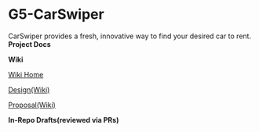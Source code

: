 # G5-CarSwiper
CarSwiper provides a fresh, innovative way to find your desired car to rent. 
**Project Docs**
 
**Wiki**

 [Wiki Home](../../wiki)

 [Design(Wiki)](../../wiki/Design)
 
 [Proposal(Wiki)](../../wiki/Proposa)

 **In-Repo Drafts(reviewed via PRs)**
